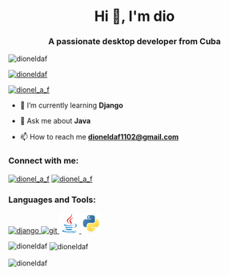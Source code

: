 <h1 align="center">Hi 👋, I'm dio</h1>
<h3 align="center">A passionate desktop developer from Cuba</h3>

<p align="left"> <img src="https://komarev.com/ghpvc/?username=dioneldaf&label=Profile%20views&color=0e75b6&style=flat" alt="dioneldaf" /> </p>

<p align="left"> <a href="https://github.com/ryo-ma/github-profile-trophy"><img src="https://github-profile-trophy.vercel.app/?username=dioneldaf" alt="dioneldaf" /></a> </p>

<p align="left"> <a href="https://twitter.com/dionel_a_f" target="blank"><img src="https://img.shields.io/twitter/follow/dionel_a_f?logo=twitter&style=for-the-badge" alt="dionel_a_f" /></a> </p>

- 🌱 I’m currently learning **Django**

- 💬 Ask me about **Java**

- 📫 How to reach me **dioneldaf1102@gmail.com**

<h3 align="left">Connect with me:</h3>
<p align="left">
<a href="https://twitter.com/dionel_a_f" target="blank"><img align="center" src="https://raw.githubusercontent.com/rahuldkjain/github-profile-readme-generator/master/src/images/icons/Social/twitter.svg" alt="dionel_a_f" height="30" width="40" /></a>
<a href="https://instagram.com/dionel_a_f" target="blank"><img align="center" src="https://raw.githubusercontent.com/rahuldkjain/github-profile-readme-generator/master/src/images/icons/Social/instagram.svg" alt="dionel_a_f" height="30" width="40" /></a>
</p>

<h3 align="left">Languages and Tools:</h3>
<p align="left"> <a href="https://www.djangoproject.com/" target="_blank" rel="noreferrer"> <img src="https://cdn.worldvectorlogo.com/logos/django.svg" alt="django" width="40" height="40"/> </a> <a href="https://git-scm.com/" target="_blank" rel="noreferrer"> <img src="https://www.vectorlogo.zone/logos/git-scm/git-scm-icon.svg" alt="git" width="40" height="40"/> </a> <a href="https://www.java.com" target="_blank" rel="noreferrer"> <img src="https://raw.githubusercontent.com/devicons/devicon/master/icons/java/java-original.svg" alt="java" width="40" height="40"/> </a> <a href="https://www.python.org" target="_blank" rel="noreferrer"> <img src="https://raw.githubusercontent.com/devicons/devicon/master/icons/python/python-original.svg" alt="python" width="40" height="40"/> </a> </p>

<p><img align="left" src="https://github-readme-stats.vercel.app/api/top-langs?username=dioneldaf&show_icons=true&locale=en&layout=compact" alt="dioneldaf" /></p>

<p>&nbsp;<img align="center" src="https://github-readme-stats.vercel.app/api?username=dioneldaf&show_icons=true&locale=en" alt="dioneldaf" /></p>

<p><img align="center" src="https://github-readme-streak-stats.herokuapp.com/?user=dioneldaf&" alt="dioneldaf" /></p>
